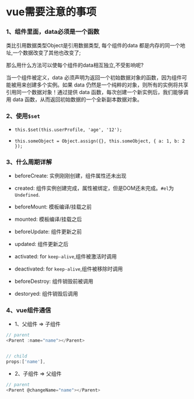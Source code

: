 # vue需要注意的事项

### 1、组件里面，data必须是一个函数

类比引用数据类型Object是引用数据类型, 每个组件的data 都是内存的同一个地址,一个数据改变了其他也改变了;

那么用什么方法可以使每个组件的data相互独立,不受影响呢?

当一个组件被定义，data 必须声明为返回一个初始数据对象的函数，因为组件可能被用来创建多个实例。如果 data 仍然是一个纯粹的对象，则所有的实例将共享引用同一个数据对象！通过提供 data 函数，每次创建一个新实例后，我们能够调用 data 函数，从而返回初始数据的一个全新副本数据对象。

### 2、使用`$set`

* `this.$set(this.userProfile, 'age', '12');`

* `this.someObject = Object.assign({}, this.someObject, { a: 1, b: 2 });`

### 3、什么周期详解

* beforeCreate: 实例刚刚创建，组件属性还未出现

* created: 组件实例创建完成，属性被绑定，但是DOM还未完成。`#el`为`Undefined`.

* beforeMount: 模板编译/挂载之前

* mounted: 模板编译/挂载之后

* beforeUpdate: 组件更新之前

* updated: 组件更新之后

* activated: for `keep-alive`,组件被激活时调用

* deactivated: for `keep-alive`,组件被移除时调用

* beforeDestroy: 组件销毁前被调用

* destoryed: 组件销毁后调用

### 4、vue组件通信

* 1、父组件 => 子组件

```js
// parent
<Parent :name="name"></Parent>


// child 
props:['name'],
```

* 2、子组件 => 父组件

```js
// parent
<Parent @changeName="name"></Parent>



```


